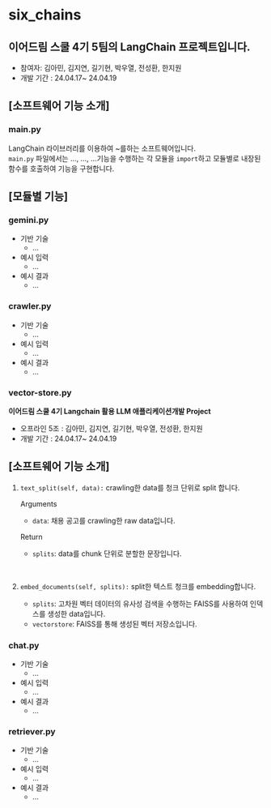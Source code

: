 # six_chains
## 이어드림 스쿨 4기 5팀의 LangChain 프로젝트입니다.
- 참여자: 김아민, 김지연, 길기현, 박우열, 전성환, 한지원
- 개발 기간 : 24.04.17~ 24.04.19


## [소프트웨어 기능 소개]

### main.py

LangChain 라이브러리를 이용하여 ~를하는 소프트웨어입니다.<br>
`main.py` 파일에서는 ..., ..., ...기능을 수행하는 각 모듈을 `import`하고 모듈별로 내장된 함수를 호출하여 기능을 구현합니다.

## [모듈별 기능]

### gemini.py
- 기반 기술
    - …
- 예시 입력
    - …
- 예시 결과
    - …

### crawler.py
- 기반 기술
    - …
- 예시 입력
    - …
- 예시 결과
    - …
 
### vector-store.py
**이어드림 스쿨 4기 Langchain 활용 LLM 애플리케이션개발 Project**
- 오프라인 5조 : 김아민, 김지연, 길기현, 박우열, 전성환, 한지원
- 개발 기간 : 24.04.17~ 24.04.19
  
## [소프트웨어 기능 소개]

1. `text_split(self, data):` 
	crawling한 data를 청크 단위로 split 합니다.

	Arguments
	- `data`: 채용 공고를 crawling한 raw data입니다.

	Return
	- `splits`: data를 chunk 단위로 분할한 문장입니다.
<br>

2. `embed_documents(self, splits):`
	split한 텍스트 청크를 embedding합니다.

	- `splits`: 고차원 벡터 데이터의 유사성 검색을 수행하는 FAISS를 사용하여 인덱스를 생성한 data입니다.
	- `vectorstore`: FAISS를 통해 생성된 벡터 저장소입니다.

### chat.py
- 기반 기술
    - …
- 예시 입력
    - …
- 예시 결과
    - …

### retriever.py
- 기반 기술
    - …
- 예시 입력
    - …
- 예시 결과
    - …

